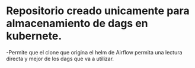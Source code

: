 # Repositorio creado unicamente para almacenamiento de dags en kubernete.

-Permite que el clone que origina el helm de Airflow permita una lectura directa y mejor de los dags que va a utilizar.